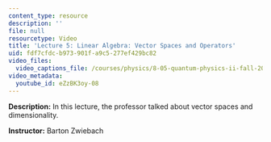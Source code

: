 ```yaml
---
content_type: resource
description: ''
file: null
resourcetype: Video
title: 'Lecture 5: Linear Algebra: Vector Spaces and Operators'
uid: fdf7cfdc-b973-901f-a9c5-277ef429bc82
video_files:
  video_captions_file: /courses/physics/8-05-quantum-physics-ii-fall-2013/video-lectures/lecture-5-linear-algebra-vector-spaces-and-operators/eZzBK3oy-08.vtt
video_metadata:
  youtube_id: eZzBK3oy-08
---
```


**Description:** In this lecture, the professor talked about vector spaces and dimensionality.

**Instructor:** Barton Zwiebach